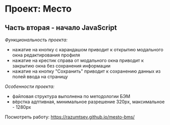 # Проект: Место

## Часть вторая - начало JavaScript

*Функциональность проекта:*
* нажатие на кнопку с карандашом приводит к открытию модального окна редактирования профиля
* нажатие на крестик справа от модального окна приводит к закрытию окна без сохранения информации
* нажатие на кнопку "Сохранить" приводит к сохранению данных из полей ввода на страницу

*Особенности проекта:*
* файловая структура выполнена по методологии БЭМ
* вёрстка адптивная, минимальное разрешение 320px, максимальное - 1280px

Посмотреть работу: https://razumtsev.github.io/mesto-bms/
